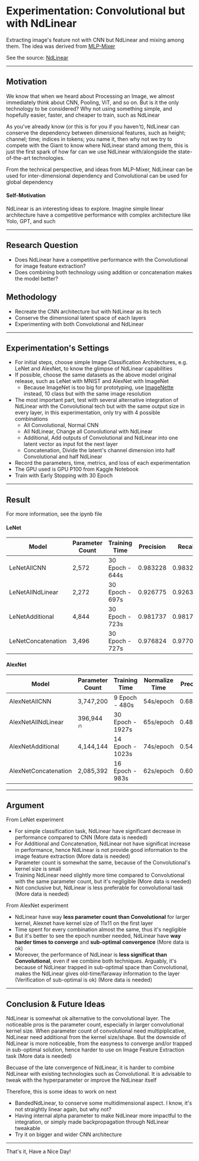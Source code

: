 # Experimentation: Convolutional but with NdLinear

Extracting image's feature not with CNN but NdLinear and mixing among them. The idea was derived from [MLP-Mixer](https://arxiv.org/abs/2105.01601)

See the source: [NdLinear](https://github.com/ensemble-core/NdLinear)

---

## Motivation

We know that when we heard about Processing an Image, we almost immediately think about CNN, Pooling, ViT, and so on. But is it the only technology to be considered? Why not using something simple, and hopefully easier, faster, and cheaper to train, such as NdLinear

As you've already know (or this is for you if you haven't), NdLinear can conserve the dependency between dimensional features, such as height; channel; time; indices in tokens; you name it, then why not we try to compete with the Giant to know where NdLinear stand among them, this is just the first spark of how far can we use NdLinear with/alongside the state-of-the-art technologies.

From the technical perspective, and ideas from MLP-Mixer, NdLinear can be used for inter-dimensional dependency and Convolutional can be used for global dependency

#### Self-Motivation

NdLinear is an interesting ideas to explore. Imagine simple linear architecture have a competitive performance with complex architecture like Yolo, GPT, and such

---

## Research Question

- Does NdLinear have a competitive performance with the Convolutional for image feature extraction?
- Does combining both technology using addition or concatenation makes the model better?

## Methodology

- Recreate the CNN architecture but with NdLinear as its tech
- Conserve the dimensional latent space of each layers
- Experimenting with both Convolutional and NdLinear

---

## Experimentation's Settings

- For initial steps, choose simple Image Classification Architectures, e.g. LeNet and AlexNet, to know the glimpse of NdLinear capabilities
- If possible, choose the same datasets as the above model original release, such as LeNet with MNIST and AlexNet with ImageNet
  - Because ImageNet is too big for prototyping, use [ImageNette](https://github.com/fastai/imagenette?tab=readme-ov-file#imagenette-1) instead, 10 class but with the same image resolution
- The most important part, test with several alternative integration of NdLinear with the Convolutional tech but with the same output size in every layer, in this experimentation, only try with 4 possible combinations
  - All Convolutional, Normal CNN
  - All NdLinear, Change all Convolutional with NdLinear
  - Additional, Add outputs of Convolutional and NdLinear into one latent vector as input fot the next layer
  - Concatenation, Divide the latent's channel dimension into half Convolutional and half NdLinear
- Record the parameters, time, metrics, and loss of each experimentation
- The GPU used is GPU P100 from Kaggle Notebook
- Train with Early Stopping with 30 Epoch

---

## Result

For more information, see the ipynb file

#### LeNet
| Model              | Parameter Count | Training Time   | Precision | Recall   | F1-Score |
| ------------------ | --------------- | --------------- | --------- | -------- | -------- |
| LeNetAllCNN        | 2,572           | 30 Epoch - 644s | 0.983228  | 0.983200 |	0.983195 |
| LeNetAllNdLinear   | 2,272           | 30 Epoch - 697s | 0.926775  | 0.926337 |	0.926431 |
| LeNetAdditional    | 4,844           | 30 Epoch - 723s | 0.981737	 | 0.981763	| 0.981734 |
| LeNetConcatenation | 3,496           | 30 Epoch - 727s | 0.976824  | 0.977031	| 0.976904 |



#### AlexNet
| Model                | Parameter Count | Training Time    | Normalize Time | Precision | Recall   | F1-Score |
| -------------------- | --------------- | ---------------- | -------------- | --------- | -------- | -------- |
| AlexNetAllCNN        | 3,747,200       | 9 Epoch - 480s   | 54s/epoch      | 0.685717  | 0.627879 | 0.628097 |
| AlexNetAllNdLinear   | 396,944 🔥      | 30 Epoch - 1927s | 65s/epoch      | 0.481898  | 0.468679 | 0.464338 |
| AlexNetAdditional    | 4,144,144       | 14 Epoch - 1023s | 74s/epoch      | 0.544936  | 0.480700 | 0.478146 |
| AlexNetConcatenation | 2,085,392       | 16 Epoch - 983s  | 62s/epoch      | 0.602530  | 0.573893 | 0.574325 |

---

## Argument

From LeNet experiment
- For simple classification task, NdLinear have significant decrease in performance compared to CNN (More data is needed)
- For Additional and Concatenation, NdLinear not have significat increase in performance, hence NdLinear is not provide good information to the image feature extraction (More data is needed)
- Parameter count is somewhat the same, because of the Convolutional's kernel size is small
- Training NdLinear need slightly more time compared to Convolutional with the same parameter count, but it's negligible (More data is needed)
- Not conclusive but, NdLinear is less preferable for convolutional task (More data is needed)

From AlexNet experiment
- NdLinear have way **less parameter count than Convolutional** for larger kernel, Alexnet have kernel size of 11x11 on the first layer
- Time spent for every combination almost the same, thus it's negligible
- But it's better to see the epoch number needed, NdLinear have **way harder times to converge** and **sub-optimal convergence** (More data is ok)
- Moreover, the performance of NdLinear is **less significat than Convolutional**, even if we combine both techniques. Arguably, it's because of NdLinear trapped in sub-optimal space than Convolutional, makes the NdLinear gives old-time/faraway information to the layer (Verification of sub-optimal is ok) (More data is needed)

---

## Conclusion & Future Ideas

NdLinear is somewhat ok alternative to the convolutional layer. The noticeable pros is the parameter count, especially in larger convolutional kernel size. When parameter count of convolutional need multipiplicative, NdLinear need additional from the kernel size/shape. But the downside of NdLinear is more noticeable, from the easyness to converge and/or trapped in sub-optimal solution, hence harder to use on Image Feature Extraction task (More data is needed)

Becuase of the late convergence of NdLinear, it is harder to combine NdLinear with existing technologies such as Convolutional. It is advisable to tweak with the hyperparameter or improve the NdLinear itself

Therefore, this is some ideas to work on next
- BandedNdLinear, to conserve some multidimensional aspect. I know, it's not straightly linear again, but why not?
- Having internal alpha parameter to make NdLinear more impactful to the integration, or simply made backpropagation through NdLinear tweakable
- Try it on bigger and wider CNN architecture

---

That's it, Have a Nice Day!

